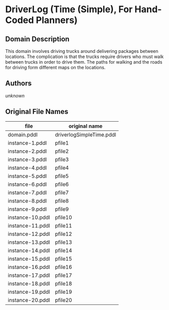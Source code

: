 # DriverLog (Time (Simple), For Hand-Coded Planners)

## Domain Description

This domain involves driving trucks around delivering packages between locations.
The complication is that the trucks require drivers who must walk between trucks in order to drive them.
The paths for walking and the roads for driving form different maps on the locations.

## Authors

*unknown*

## Original File Names

| file             | original name            |
|------------------|--------------------------|
| domain.pddl      | driverlogSimpleTime.pddl |
| instance-1.pddl  | pfile1                   |
| instance-2.pddl  | pfile2                   |
| instance-3.pddl  | pfile3                   |
| instance-4.pddl  | pfile4                   |
| instance-5.pddl  | pfile5                   |
| instance-6.pddl  | pfile6                   |
| instance-7.pddl  | pfile7                   |
| instance-8.pddl  | pfile8                   |
| instance-9.pddl  | pfile9                   |
| instance-10.pddl | pfile10                  |
| instance-11.pddl | pfile11                  |
| instance-12.pddl | pfile12                  |
| instance-13.pddl | pfile13                  |
| instance-14.pddl | pfile14                  |
| instance-15.pddl | pfile15                  |
| instance-16.pddl | pfile16                  |
| instance-17.pddl | pfile17                  |
| instance-18.pddl | pfile18                  |
| instance-19.pddl | pfile19                  |
| instance-20.pddl | pfile20                  |
